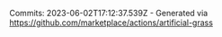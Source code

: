 Commits: 2023-06-02T17:12:37.539Z - Generated via https://github.com/marketplace/actions/artificial-grass
<br>
